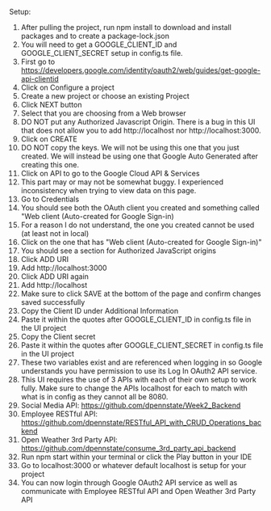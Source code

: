 Setup:
1. After pulling the project, run npm install to download and install packages and to create a package-lock.json
2. You will need to get a GOOGLE_CLIENT_ID and GOOGLE_CLIENT_SECRET setup in config.ts file.
3. First go to https://developers.google.com/identity/oauth2/web/guides/get-google-api-clientid
4. Click on Configure a project
5. Create a new project or choose an existing Project
6. Click NEXT button
7. Select that you are choosing from a Web browser
8. DO NOT put any Authorized Javascript Origin. There is a bug in this UI that does not allow you to add http://localhost nor http://localhost:3000.
9. Click on CREATE
10. DO NOT copy the keys. We will not be using this one that you just created. We will instead be using one that Google Auto Generated after creating this one.
11. Click on API to go to the Google Cloud API & Services
12. This part may or may not be somewhat buggy. I experienced inconsistency when trying to view data on this page.
13. Go to Credentials
14. You should see both the OAuth client you created and something called "Web client (Auto-created for Google Sign-in)
15. For a reason I do not understand, the one you created cannot be used (at least not in local)
16. Click on the one that has "Web client (Auto-created for Google Sign-in)"
17. You should see a section for Authorized JavaScript origins
18. Click ADD URI
19. Add http://localhost:3000
20. Click ADD URI again
21. Add http://localhost
22. Make sure to click SAVE at the bottom of the page and confirm changes saved successfully
23. Copy the Client ID under Additional Information
24. Paste it within the quotes after GOOGLE_CLIENT_ID in config.ts file in the UI project
25. Copy the Client secret
26. Paste it within the quotes after GOOGLE_CLIENT_SECRET in config.ts file in the UI project
27. These two variables exist and are referenced when logging in so Google understands you have permission to use its Log In OAuth2 API service.
28. This UI requires the use of 3 APIs with each of their own setup to work fully. Make sure to change the APIs localhost for each to match with what is in config as they cannot all be 8080.
29. Social Media API: https://github.com/dpennstate/Week2_Backend
30. Employee RESTful API: https://github.com/dpennstate/RESTful_API_with_CRUD_Operations_backend
31. Open Weather 3rd Party API: https://github.com/dpennstate/consume_3rd_party_api_backend
32. Run npm start within your terminal or click the Play button in your IDE
33. Go to localhost:3000 or whatever default localhost is setup for your project
34. You can now login through Google OAuth2 API service as well as communicate with Employee RESTful API and Open Weather 3rd Party API
